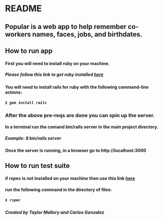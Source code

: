 # README

## Popular is a web app to help remember co-workers names, faces, jobs, and birthdates.

## How to run app
#### First you will need to install ruby on your machine.
##### Please follow this link to get ruby installed [here](https://www.ruby-lang.org/en/downloads/)

#### You will need to install rails for ruby with the following command-line actions:
##### `$ gem install rails`

### After the above pre-reqs are done you can spin up the server.

#### In a terminal run the comand bin/rails server in the main project directory.
##### Example: $ bin/rails server
#### Once the server is running, in a browser go to http://localhost:3000

## How to run test suite
#### if rspec is not installed on your machine then use this link [here](http://rspec.info/)

#### run the following command in the directory of files:
##### `$ rspec`



##### Created by Taylor Mallory and Carlos Gonzalez